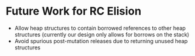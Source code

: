 # Future Work for RC Elision
- Allow heap structures to contain borrowed references to other heap structures (currently our design only allows for borrows on the stack)
- Avoid spurious post-mutation releases due to returning unused heap structures
